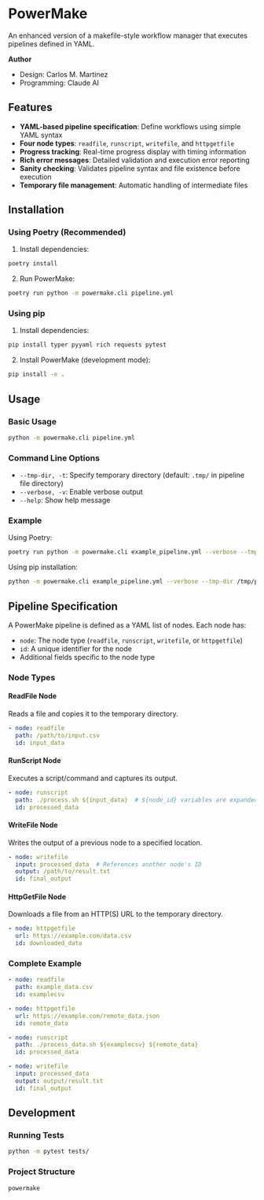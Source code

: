 # PowerMake

An enhanced version of a makefile-style workflow manager that executes pipelines defined in YAML.

**Author** 

  - Design: Carlos M. Martinez
  - Programming: Claude AI

## Features

  - **YAML-based pipeline specification**: Define workflows using simple YAML syntax
  - **Four node types**: `readfile`, `runscript`, `writefile`, and `httpgetfile`
  - **Progress tracking**: Real-time progress display with timing information
  - **Rich error messages**: Detailed validation and execution error reporting
  - **Sanity checking**: Validates pipeline syntax and file existence before execution
  - **Temporary file management**: Automatic handling of intermediate files

## Installation

### Using Poetry (Recommended)

1. Install dependencies:

```bash
poetry install
```

2. Run PowerMake:

```bash
poetry run python -m powermake.cli pipeline.yml
```

### Using pip

1. Install dependencies:
```bash
pip install typer pyyaml rich requests pytest
```

2. Install PowerMake (development mode):
```bash
pip install -e .
```

## Usage

### Basic Usage

```bash
python -m powermake.cli pipeline.yml
```

### Command Line Options

- `--tmp-dir, -t`: Specify temporary directory (default: `.tmp/` in pipeline file directory)
- `--verbose, -v`: Enable verbose output
- `--help`: Show help message

### Example

Using Poetry:
```bash
poetry run python -m powermake.cli example_pipeline.yml --verbose --tmp-dir /tmp/powermake
```

Using pip installation:
```bash
python -m powermake.cli example_pipeline.yml --verbose --tmp-dir /tmp/powermake
```

## Pipeline Specification

A PowerMake pipeline is defined as a YAML list of nodes. Each node has:
- `node`: The node type (`readfile`, `runscript`, `writefile`, or `httpgetfile`)
- `id`: A unique identifier for the node
- Additional fields specific to the node type

### Node Types

#### ReadFile Node
Reads a file and copies it to the temporary directory.

```yaml
- node: readfile
  path: /path/to/input.csv
  id: input_data
```

#### RunScript Node
Executes a script/command and captures its output.

```yaml
- node: runscript
  path: ./process.sh ${input_data}  # ${node_id} variables are expanded
  id: processed_data
```

#### WriteFile Node
Writes the output of a previous node to a specified location.

```yaml
- node: writefile
  input: processed_data  # References another node's ID
  output: /path/to/result.txt
  id: final_output
```

#### HttpGetFile Node
Downloads a file from an HTTP(S) URL to the temporary directory.

```yaml
- node: httpgetfile
  url: https://example.com/data.csv
  id: downloaded_data
```

### Complete Example

```yaml
- node: readfile 
  path: example_data.csv
  id: examplecsv

- node: httpgetfile
  url: https://example.com/remote_data.json
  id: remote_data

- node: runscript
  path: ./process_data.sh ${examplecsv} ${remote_data}
  id: processed_data

- node: writefile
  input: processed_data
  output: output/result.txt
  id: final_output
```

## Development

### Running Tests

```bash
python -m pytest tests/
```

### Project Structure

```
powermake
```
